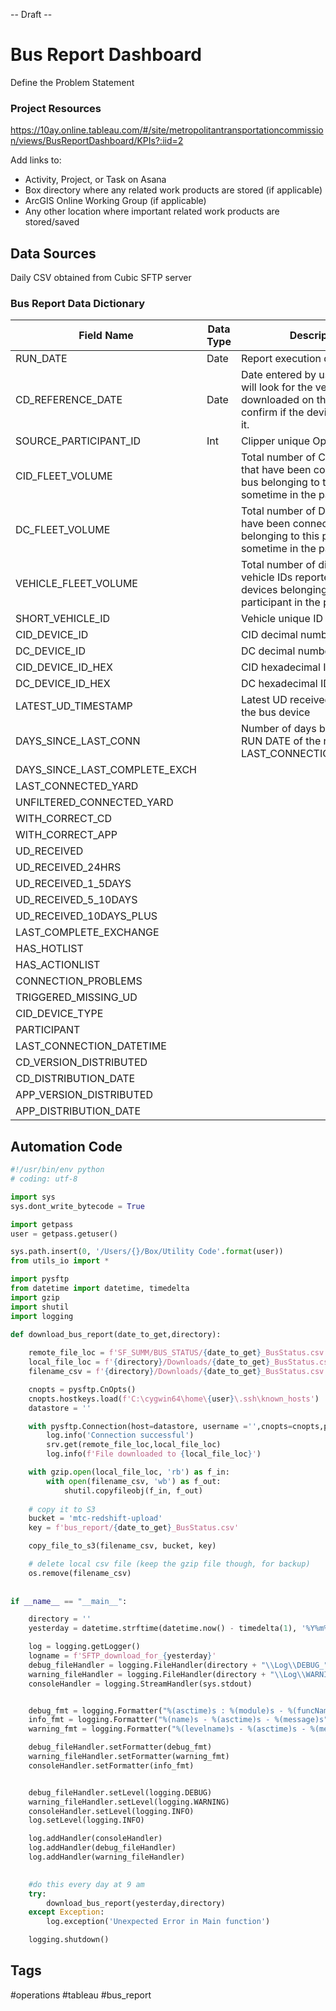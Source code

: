 -- Draft --

# Bus Report Dashboard

Define the Problem Statement

### Project Resources

https://10ay.online.tableau.com/#/site/metropolitantransportationcommission/views/BusReportDashboard/KPIs?:iid=2

Add links to:

- Activity, Project, or Task on Asana
- Box directory where any related work products are stored (if applicable)
- ArcGIS Online Working Group (if applicable)
- Any other location where important related work products are stored/saved

## Data Sources

Daily CSV obtained from Cubic SFTP server



### Bus Report Data Dictionary

| Field Name                    | Data Type | Description                                                  |
| ----------------------------- | --------- | ------------------------------------------------------------ |
| RUN_DATE                      | Date      | Report execution date                                        |
| CD_REFERENCE_DATE             | Date      | Date entered by user - report will look for the version of CD downloaded on this date to confirm if the devices are using it. |
| SOURCE_PARTICIPANT_ID         | Int       | Clipper unique Operator ID                                   |
| CID_FLEET_VOLUME              |           | Total number of CID devices that have been connected to a bus belonging to this participant sometime in the past 90 days |
| DC_FLEET_VOLUME               |           | Total number of DC devices that have been connected to a bus belonging to this participant sometime in the past 90 days |
| VEHICLE_FLEET_VOLUME          |           | Total number of distinct bus vehicle IDs reported by DC devices belonging to this participant in the past 90 days |
| SHORT_VEHICLE_ID              |           | Vehicle unique ID                                            |
| CID_DEVICE_ID                 |           | CID decimal number                                           |
| DC_DEVICE_ID                  |           | DC decimal number                                            |
| CID_DEVICE_ID_HEX             |           | CID hexadecimal ID (ESN)                                     |
| DC_DEVICE_ID_HEX              |           | DC hexadecimal ID (ESN)                                      |
| LATEST_UD_TIMESTAMP           |           | Latest UD received date; from the bus device                 |
| DAYS_SINCE_LAST_CONN          |           | Number of days between the RUN DATE of the report and the LAST_CONNECTION_DATETIME. |
| DAYS_SINCE_LAST_COMPLETE_EXCH |           |                                                              |
| LAST_CONNECTED_YARD           |           |                                                              |
| UNFILTERED_CONNECTED_YARD     |           |                                                              |
| WITH_CORRECT_CD               |           |                                                              |
| WITH_CORRECT_APP              |           |                                                              |
| UD_RECEIVED                   |           |                                                              |
| UD_RECEIVED_24HRS             |           |                                                              |
| UD_RECEIVED_1_5DAYS           |           |                                                              |
| UD_RECEIVED_5_10DAYS          |           |                                                              |
| UD_RECEIVED_10DAYS_PLUS       |           |                                                              |
| LAST_COMPLETE_EXCHANGE        |           |                                                              |
| HAS_HOTLIST                   |           |                                                              |
| HAS_ACTIONLIST                |           |                                                              |
| CONNECTION_PROBLEMS           |           |                                                              |
| TRIGGERED_MISSING_UD          |           |                                                              |
| CID_DEVICE_TYPE               |           |                                                              |
| PARTICIPANT                   |           |                                                              |
| LAST_CONNECTION_DATETIME      |           |                                                              |
| CD_VERSION_DISTRIBUTED        |           |                                                              |
| CD_DISTRIBUTION_DATE          |           |                                                              |
| APP_VERSION_DISTRIBUTED       |           |                                                              |
| APP_DISTRIBUTION_DATE         |           |                                                              |



## Automation Code

```python
#!/usr/bin/env python
# coding: utf-8

import sys
sys.dont_write_bytecode = True

import getpass
user = getpass.getuser()

sys.path.insert(0, '/Users/{}/Box/Utility Code'.format(user))
from utils_io import *

import pysftp
from datetime import datetime, timedelta
import gzip
import shutil
import logging

def download_bus_report(date_to_get,directory):
    
    remote_file_loc = f'SF_SUMM/BUS_STATUS/{date_to_get}_BusStatus.csv.gz'
    local_file_loc = f'{directory}/Downloads/{date_to_get}_BusStatus.csv.gz'
    filename_csv = f'{directory}/Downloads/{date_to_get}_BusStatus.csv'

    cnopts = pysftp.CnOpts()
    cnopts.hostkeys.load(f'C:\cygwin64\home\{user}\.ssh\known_hosts')
    datastore = ''

    with pysftp.Connection(host=datastore, username ='',cnopts=cnopts,private_key='') as srv:
        log.info('Connection successful')
        srv.get(remote_file_loc,local_file_loc)
        log.info(f'File downloaded to {local_file_loc}')

    with gzip.open(local_file_loc, 'rb') as f_in:
        with open(filename_csv, 'wb') as f_out:
            shutil.copyfileobj(f_in, f_out)
            
    # copy it to S3
    bucket = 'mtc-redshift-upload'
    key = f'bus_report/{date_to_get}_BusStatus.csv'

    copy_file_to_s3(filename_csv, bucket, key)

    # delete local csv file (keep the gzip file though, for backup)
    os.remove(filename_csv)
            
    
if __name__ == "__main__":

    directory = ''
    yesterday = datetime.strftime(datetime.now() - timedelta(1), '%Y%m%d')

    log = logging.getLogger()    
    logname = f'SFTP_download_for_{yesterday}'
    debug_fileHandler = logging.FileHandler(directory + "\\Log\\DEBUG_" + logname + ".log")
    warning_fileHandler = logging.FileHandler(directory + "\\Log\\WARNING_" + logname + ".log")
    consoleHandler = logging.StreamHandler(sys.stdout)


    debug_fmt = logging.Formatter("%(asctime)s : %(module)s - %(funcName)s - %(lineno)s \n  \t  %(message)s \n")
    info_fmt = logging.Formatter("%(name)s - %(asctime)s - %(message)s")
    warning_fmt = logging.Formatter("%(levelname)s - %(asctime)s - %(message)s")

    debug_fileHandler.setFormatter(debug_fmt)
    warning_fileHandler.setFormatter(warning_fmt)
    consoleHandler.setFormatter(info_fmt)


    debug_fileHandler.setLevel(logging.DEBUG)    
    warning_fileHandler.setLevel(logging.WARNING)
    consoleHandler.setLevel(logging.INFO)
    log.setLevel(logging.INFO)

    log.addHandler(consoleHandler)
    log.addHandler(debug_fileHandler)
    log.addHandler(warning_fileHandler)    
    

    #do this every day at 9 am    
    try:
        download_bus_report(yesterday,directory)
    except Exception:
        log.exception('Unexpected Error in Main function')

    logging.shutdown()
```



## Tags

#operations #tableau #bus_report